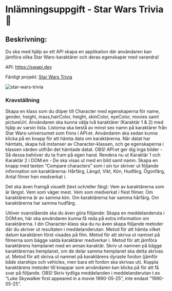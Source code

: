 # Inlämningsuppgift  - Star Wars Trivia 👾

## Beskrivning: 
Du ska med hjälp av ett API skapa en applikation där användaren kan jämföra olika Star Wars-karaktärer och deras egenskaper med varandra!

API: https://swapi.dev

Färdigt projekt: [Star Wars Trivia ](https://viktoria-l.github.io/Javascript-2-assignment-Star-Wars/)

![star-wars-trivia](https://github.com/Viktoria-L/Javascript-2-assignment-Star-Wars/assets/113613194/95f03694-70d1-4de8-ab6a-32ef0ef72196)

### Kravställning
Skapa en klass som du döper till Character med egenskaperna för name, gender, height, mass,hairColor, height, skinColor, eyeColor, movies samt pictureUrl.
Användaren ska kunna välja två karaktärer (Karaktär 1 & 2) med hjälp av varsin lista. Listorna ska bestå av minst sex namn på karaktärer från Star Wars-universumet som finns i API:et.
Användaren ska sedan kunna klicka på en knapp för att hämta data om karaktärerna. När datat har hämtats, skapa två instanser av Character-klassen, och ge egenskaperna i klassen värden utifrån det hämtade datat. OBS! API:et ger dig inga bilder - Så dessa behöver du ta fram på egen hand.
Rendera nu ut Karaktär 1 och Karaktär 2 i DOM:en - De ska visas ut med en bild samt namn.
Skapa en knapp med texten “Compare characters” som i sin tur skriver ut följande information om karaktärerna:
Hårfärg, Längd, Vikt, Kön, Hudfärg, Ögonfärg, Antal filmer hen medverkat i.

Det ska även framgå visuellt (text och/eller färg):
Vem av karaktärerna som är längst.
Vem som väger mest.
Vem som medverkat i flest filmer.
Om karaktärerna är av samma kön.
Om karaktärerna har samma hårfärg.
Om karaktärerna har samma hudfärg.

Utöver ovanstående ska du även göra följande:
Skapa en meddelanderuta i DOM:en, här ska användaren kunna få reda på extra information om karaktärerna. 
I din Character-klass ska du nu även skapa följande metoder där du skriver ut resultaten i meddelanderutan.
Metod för att hämta vilket datum karaktären först visades på film.
Metod för att skriva ut namnet på filmerna som bägge valda karaktärer medverkar i.
Metod för att jämföra karaktärens hemplanet med en annan karaktär. Skriv ut namnen på bägge karaktärernas hemplanet, om de delar samma hemplanet ska detta skrivas ut.
Metod för att skriva ut namnet på karaktärens dyraste fordon (jämför både starships och vehicles, men bara ett fordon ska skrivas ut).
Koppla karaktärens metoder till knappar som användaren kan klicka på för att få svar på följande. OBS! Skriv tydliga meddelanden i meddelanderutan t.ex “Luke Skywalker first appeared in a movie 1990-05-25”, inte endast “1990-05-25”.
